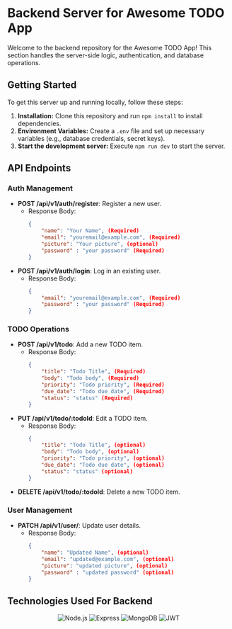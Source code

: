 # Backend Server for Awesome TODO App

Welcome to the backend repository for the Awesome TODO App! This section handles the server-side logic, authentication, and database operations.

## Getting Started

To get this server up and running locally, follow these steps:

1. **Installation:** Clone this repository and run `npm install` to install dependencies.
2. **Environment Variables:** Create a `.env` file and set up necessary variables (e.g., database credentials, secret keys).
3. **Start the development server:** Execute `npm run dev` to start the server.

## API Endpoints

### Auth Management
- **POST /api/v1/auth/register**: Register a new user.
  - Response Body:
    ```json
    {
        "name": "Your Name", (Required)
        "email": "youremail@example.com", (Required)
        "picture": "Your picture", (optional)
        "password" : "your password" (Required)
    }
    ```
- **POST /api/v1/auth/login**: Log in an existing user.
  - Response Body:
    ```json
    {
        "email": "youremail@example.com", (Required)
        "password" : "your password" (Required)
    }

### TODO Operations
- **POST /api/v1/todo**: Add a new TODO item.
  - Response Body:
    ```json
    {
        "title": "Todo Title", (Required)
        "body": "Todo body", (Required)
        "priority": "Todo priority", (Required)
        "due_date": "Todo due date", (Required)
        "status": "status" (Required)
    }
    ```
- **PUT /api/v1/todo/:todoId**: Edit a TODO item.
  - Response Body:
    ```json
    {
        "title": "Todo Title", (optional)
        "body": "Todo body", (optional)
        "priority": "Todo priority", (optional)
        "due_date": "Todo due date", (optional)
        "status": "status" (optional)
    }
    ```
- **DELETE /api/v1/todo/:todoId**: Delete a new TODO item.

### User Management
- **PATCH /api/v1/user/**: Update user details.
  - Response Body:
    ```json
    {
        "name": "Updated Name", (optional)
        "email": "updated@example.com", (optional)
        "picture": "updated picture", (optional)
        "password" : "updated password" (optional)
    }
    ```

## Technologies Used For Backend

<div align="center">
  <img src="https://img.shields.io/badge/Node.js-339933?style=for-the-badge&logo=node.js&logoColor=white" alt="Node.js" />
  <img src="https://img.shields.io/badge/Express-000000?style=for-the-badge&logo=express&logoColor=white" alt="Express" />
  <img src="https://img.shields.io/badge/MongoDB-47A248?style=for-the-badge&logo=mongodb&logoColor=white" alt="MongoDB" />
  <img src="https://img.shields.io/badge/JWT-000000?style=for-the-badge&logo=jsonwebtokens&logoColor=white" alt="JWT" />
</div>

